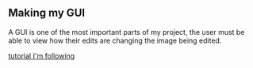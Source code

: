## Making my GUI

A GUI is one of the most important parts of my project, the user must be able to view how their edits are changing
 the image being edited.

[tutorial I'm following](https://towardsdev.com/create-a-simple-gui-image-processor-with-pyqt6-and-opencv-1821e1463691)

